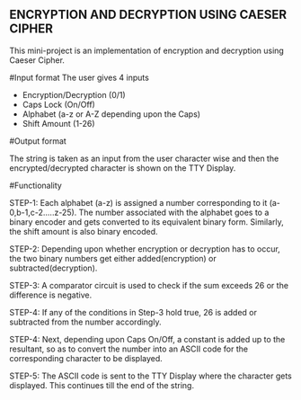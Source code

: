 ## ENCRYPTION AND DECRYPTION USING CAESER CIPHER

This mini-project is an implementation of encryption and decryption using Caeser Cipher.

#Input format
The user gives 4 inputs
* Encryption/Decryption (0/1)
* Caps Lock (On/Off)
* Alphabet (a-z or A-Z depending upon the Caps)
* Shift Amount (1-26)

#Output format

The string is taken as an input from the user character wise and then the encrypted/decrypted character is shown on the TTY Display.

#Functionality

STEP-1: Each alphabet (a-z) is assigned a number corresponding to it (a-0,b-1,c-2.....z-25). The number associated with the alphabet goes to a binary 	encoder and gets converted to its equivalent binary form. Similarly, the shift amount is also binary encoded.

STEP-2: Depending upon whether encryption or decryption has to occur, the two binary numbers get either added(encryption) or subtracted(decryption).

STEP-3: A comparator circuit is used to check if the sum exceeds 26 or the difference is negative.

STEP-4: If any of the conditions in Step-3 hold true, 26 is added or subtracted from the number accordingly.

STEP-4: Next, depending upon Caps On/Off, a constant is added up to the resultant, so as to convert the number into an ASCII code for the corresponding 	character to be displayed.

STEP-5: The ASCII code is sent to the TTY Display where the character gets displayed. This continues till the end of the string.
